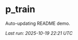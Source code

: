 # p_train

Auto-updating README demo.

<!--START_SECTION:status-->
_Last run: 2025-10-19 22:21 UTC_
<!--END_SECTION:status-->










































































































































































































































































































































































































































































































































































































































































































































































































































































































































































































































































































































































































































































































































